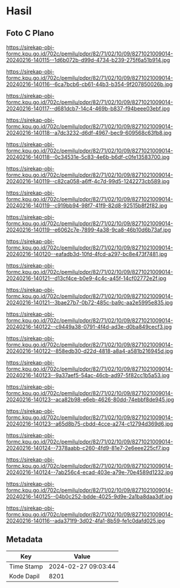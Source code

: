 # Hasil

## Foto C Plano

https://sirekap-obj-formc.kpu.go.id/702c/pemilu/pdpr/82/71/02/10/09/8271021009014-20240216-140115--1d6b072b-d99d-4734-b239-275f6a51b914.jpg

https://sirekap-obj-formc.kpu.go.id/702c/pemilu/pdpr/82/71/02/10/09/8271021009014-20240216-140116--6ca7bcb6-cb61-44b3-b354-9f207850026b.jpg

https://sirekap-obj-formc.kpu.go.id/702c/pemilu/pdpr/82/71/02/10/09/8271021009014-20240216-140117--d681dcb7-14c4-469b-b837-f94beee03ebf.jpg

https://sirekap-obj-formc.kpu.go.id/702c/pemilu/pdpr/82/71/02/10/09/8271021009014-20240216-140118--a7dc3232-d6df-4967-bec9-609568c63fb8.jpg

https://sirekap-obj-formc.kpu.go.id/702c/pemilu/pdpr/82/71/02/10/09/8271021009014-20240216-140118--0c34531e-5c83-4e6b-b6df-c0fe13583700.jpg

https://sirekap-obj-formc.kpu.go.id/702c/pemilu/pdpr/82/71/02/10/09/8271021009014-20240216-140119--c82ca058-a6ff-4c7d-99d5-1242273cb589.jpg

https://sirekap-obj-formc.kpu.go.id/702c/pemilu/pdpr/82/71/02/10/09/8271021009014-20240216-140119--c919bb94-98f7-41f9-82d8-92515b8f2f82.jpg

https://sirekap-obj-formc.kpu.go.id/702c/pemilu/pdpr/82/71/02/10/09/8271021009014-20240216-140119--e6062c7e-7899-4a38-9ca8-46b10d6b73af.jpg

https://sirekap-obj-formc.kpu.go.id/702c/pemilu/pdpr/82/71/02/10/09/8271021009014-20240216-140120--eafadb3d-10fd-4fcd-a297-bc8e473f7481.jpg

https://sirekap-obj-formc.kpu.go.id/702c/pemilu/pdpr/82/71/02/10/09/8271021009014-20240216-140121--d13cf4ce-b0e9-4c4c-a45f-14cf02772e2f.jpg

https://sirekap-obj-formc.kpu.go.id/702c/pemilu/pdpr/82/71/02/10/09/8271021009014-20240216-140121--3bae27b7-0b72-485c-ba9c-aa2e5995e835.jpg

https://sirekap-obj-formc.kpu.go.id/702c/pemilu/pdpr/82/71/02/10/09/8271021009014-20240216-140122--c9449a38-0791-4f4d-ad3e-d0ba849cecf3.jpg

https://sirekap-obj-formc.kpu.go.id/702c/pemilu/pdpr/82/71/02/10/09/8271021009014-20240216-140122--858edb30-d22d-4818-a8a4-a581b216945d.jpg

https://sirekap-obj-formc.kpu.go.id/702c/pemilu/pdpr/82/71/02/10/09/8271021009014-20240216-140123--9a37aef5-54ac-46cb-ad97-5f82cc1b5a53.jpg

https://sirekap-obj-formc.kpu.go.id/702c/pemilu/pdpr/82/71/02/10/09/8271021009014-20240216-140123--aca82b98-e6eb-4626-80dd-74ebbf8de945.jpg

https://sirekap-obj-formc.kpu.go.id/702c/pemilu/pdpr/82/71/02/10/09/8271021009014-20240216-140123--a65d8b75-cbdd-4cce-a274-c12794d369d6.jpg

https://sirekap-obj-formc.kpu.go.id/702c/pemilu/pdpr/82/71/02/10/09/8271021009014-20240216-140124--7378aabb-c260-4fd9-81e7-2e6eee225cf7.jpg

https://sirekap-obj-formc.kpu.go.id/702c/pemilu/pdpr/82/71/02/10/09/8271021009014-20240216-140124--7ab256c4-ecad-403e-a79e-70e4589d1232.jpg

https://sirekap-obj-formc.kpu.go.id/702c/pemilu/pdpr/82/71/02/10/09/8271021009014-20240216-140125--04b0c252-bdde-4025-9d9e-2a1ba8daa3df.jpg

https://sirekap-obj-formc.kpu.go.id/702c/pemilu/pdpr/82/71/02/10/09/8271021009014-20240216-140116--ada371f9-3d02-4fa1-8b59-fe1c0dafd025.jpg


## Metadata

| Key        | Value               |
| ---------- | ------------------- |
| Time Stamp | 2024-02-27 09:03:44 |
| Kode Dapil | 8201                |



